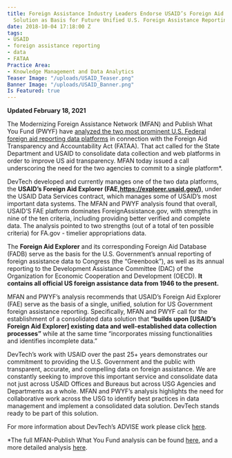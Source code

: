 ```yaml
---
title: Foreign Assistance Industry Leaders Endorse USAID’s Foreign Aid Explorer Data
  Solution as Basis for Future Unified U.S. Foreign Assistance Reporting
date: 2018-10-04 17:18:00 Z
tags:
- USAID
- foreign assistance reporting
- data
- FATAA
Practice Area:
- Knowledge Management and Data Analytics
Teaser Image: "/uploads/USAID_Teaser.png"
Banner Image: "/uploads/USAID_Banner.png"
Is Featured: true
---
```


**Updated February 18, 2021**

The Modernizing Foreign Assistance Network (MFAN) and Publish What You Fund (PWYF) have [analyzed the two most prominent U.S. Federal foreign aid reporting data platforms](http://modernizeaid.net/wp-content/uploads/2018/10/Improving-Aid-Data.pdf) in connection with the Foreign Aid Transparency and Accountability Act (FATAA). That act called for the State Department and USAID to consolidate data collection and web platforms in order to improve US aid transparency.  MFAN today issued a call underscoring the need for the two agencies to commit to a single platform*.  

DevTech developed and currently manages one of the two data platforms, the **USAID’s Foreign Aid Explorer (FAE,https://explorer.usaid.gov/)**, under the USAID Data Services contract, which manages some of USAID’s most important data systems. The MFAN and PWYF analysis found that overall, USAID’S FAE platform dominates ForeignAssistance.gov, with strengths in nine of the ten criteria, including providing better verified and complete data. The analysis pointed to two strengths (out of a total of ten possible criteria) for FA.gov - timelier appropriations data.

The **Foreign Aid Explorer** and its corresponding Foreign Aid Database (FADB) serve as the basis for the U.S. Government’s annual reporting of foreign assistance data to Congress (the “Greenbook”), as well as its annual reporting to the Development Assistance Committee (DAC) of the Organization for Economic Cooperation and Development (OECD). **It contains all official US foreign assistance data from 1946 to the present.**

MFAN and PWYF’s analysis recommends that USAID’s Foreign Aid Explorer (FAE) serve as the basis of a single, unified, solution for US Government foreign assistance reporting. Specifically, MFAN and PWYF call for the establishment of a consolidated data solution that **“builds upon [USAID’s Foreign Aid Explorer] existing data and well-established data collection processes”** while at the same time “incorporates missing functionalities and identifies incomplete data.”

DevTech’s work with USAID over the past 25+ years demonstrates our commitment to providing the U.S. Government and the public with transparent, accurate, and compelling data on foreign assistance. We are constantly seeking to improve this important service and consolidate data not just across USAID Offices and Bureaus but across USG Agencies and Departments as a whole. MFAN and PWYF’s analysis highlights the need for collaborative work across the USG to identify best practices in data management and implement a consolidated data solution.  DevTech stands ready to be part of this solution.

For more information about DevTech’s ADVISE work please click [here](/uploads/DevTech%20Knowledge%20Management%20and%20Data%20Analytics.pdf).

*The full MFAN-Publish What You Fund analysis can be found [here](http://modernizeaid.net/wp-content/uploads/2018/10/Improving-Aid-Data.pdf), and a more detailed analysis [here](http://www.modernizeaid.net/wp-content/uploads/2018/10/Dashboards.pdf).
